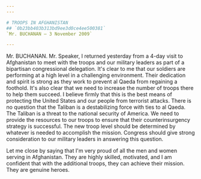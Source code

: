 ```yaml
---
---

# TROOPS IN AFGHANISTAN
## `0b23bb403b313bd9ee3d0ce4ee500381`
`Mr. BUCHANAN — 3 November 2009`

---
```



Mr. BUCHANAN. Mr. Speaker, I returned yesterday from a 4-day visit to 
Afghanistan to meet with the troops and our military leaders as part of 
a bipartisan congressional delegation. It's clear to me that our 
soldiers are performing at a high level in a challenging environment. 
Their dedication and spirit is strong as they work to prevent al Qaeda 
from regaining a foothold. It's also clear that we need to increase the 
number of troops there to help them succeed. I believe firmly that this 
is the best means of protecting the United States and our people from 
terrorist attacks. There is no question that the Taliban is a 
destabilizing force with ties to al Qaeda. The Taliban is a threat to 
the national security of America. We need to provide the resources to 
our troops to ensure that their counterinsurgency strategy is 
successful. The new troop level should be determined by whatever is 
needed to accomplish the mission. Congress should give strong 
consideration to our military leaders in answering this question.

Let me close by saying that I'm very proud of all the men and women 
serving in Afghanistan. They are highly skilled, motivated, and I am 
confident that with the additional troops, they can achieve their 
mission. They are genuine heroes.

